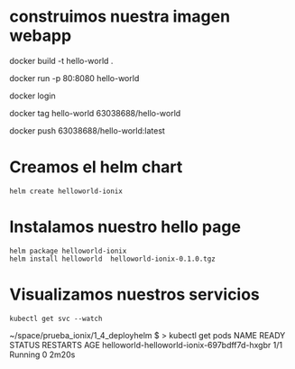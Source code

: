 
# construimos nuestra imagen webapp

docker build -t hello-world .

docker run -p 80:8080 hello-world

docker login 

docker tag hello-world 63038688/hello-world

docker push 63038688/hello-world:latest

# Creamos el helm chart 
```
helm create helloworld-ionix

```

# Instalamos nuestro hello page
```
helm package helloworld-ionix 
helm install helloworld  helloworld-ionix-0.1.0.tgz 
```

# Visualizamos nuestros servicios
```
kubectl get svc --watch
```

~/space/prueba_ionix/1_4_deployhelm $ > kubectl get pods
NAME                                          READY   STATUS             RESTARTS   AGE
helloworld-helloworld-ionix-697bdff7d-hxgbr   1/1     Running            0          2m20s